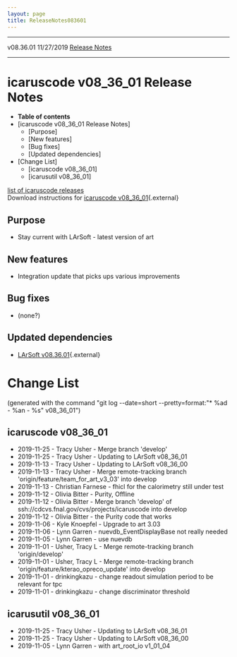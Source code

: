 ```yaml
---
layout: page
title: ReleaseNotes083601
---
```


  ----------- ------------ -- -- ------------------------------------------------------
  v08.36.01   11/27/2019         [Release Notes](ReleaseNotes083601.html)
  ----------- ------------ -- -- ------------------------------------------------------



icaruscode v08\_36\_01 Release Notes
==========================================================================================

-   **Table of contents**
-   [icaruscode v08\_36\_01 Release
    Notes]
    -   [Purpose]
    -   [New features]
    -   [Bug fixes]
    -   [Updated dependencies]
-   [Change List]
    -   [icaruscode v08\_36\_01]
    -   [icarusutil v08\_36\_01]

[list of icaruscode
releases](List_of_ICARUS_code_releases.html)\
Download instructions for [icaruscode
v08\_36\_01](http://scisoft.fnal.gov/scisoft/bundles/sbnd/v08_36_01/icaruscode-v08_36_01.html){.external}



Purpose
----------------------------------

-   Stay current with LArSoft - latest version of art



New features
--------------------------------------------

-   Integration update that picks ups various improvements



Bug fixes
--------------------------------------

-   (none?)



Updated dependencies
------------------------------------------------------------

-   [LArSoft
    v08.36.01](https://cdcvs.fnal.gov/redmine/projects/larsoft/wiki/ReleaseNotes083601){.external}



Change List
==========================================

(generated with the command \"git log \--date=short
\--pretty=format:\"\* %ad - %an - %s\" v08\_36\_01\")



icaruscode v08\_36\_01
--------------------------------------------------------------

-   2019-11-25 - Tracy Usher - Merge branch \'develop\'
-   2019-11-25 - Tracy Usher - Updating to LArSoft v08\_36\_01
-   2019-11-13 - Tracy Usher - Updating to LArSoft v08\_36\_00
-   2019-11-13 - Tracy Usher - Merge remote-tracking branch
    \'origin/feature/team\_for\_art\_v3\_03\' into develop
-   2019-11-13 - Christian Farnese - fhicl for the calorimetry still
    under test
-   2019-11-12 - Olivia Bitter - Purity, Offline
-   2019-11-12 - Olivia Bitter - Merge branch \'develop\' of
    ssh://cdcvs.fnal.gov/cvs/projects/icaruscode into develop
-   2019-11-12 - Olivia Bitter - the Purity code that works
-   2019-11-06 - Kyle Knoepfel - Upgrade to art 3.03
-   2019-11-06 - Lynn Garren - nuevdb\_EventDisplayBase not really
    needed
-   2019-11-05 - Lynn Garren - use nuevdb
-   2019-11-01 - Usher, Tracy L - Merge remote-tracking branch
    \'origin/develop\'
-   2019-11-01 - Usher, Tracy L - Merge remote-tracking branch
    \'origin/feature/kterao\_opreco\_update\' into develop
-   2019-11-01 - drinkingkazu - change readout simulation period to be
    relevant for tpc
-   2019-11-01 - drinkingkazu - change discriminator threshold



icarusutil v08\_36\_01
--------------------------------------------------------------

-   2019-11-25 - Tracy Usher - Updating to LArSoft v08\_36\_01
-   2019-11-25 - Tracy Usher - Updating to LArSoft v08\_36\_00
-   2019-11-05 - Lynn Garren - with art\_root\_io v1\_01\_04
